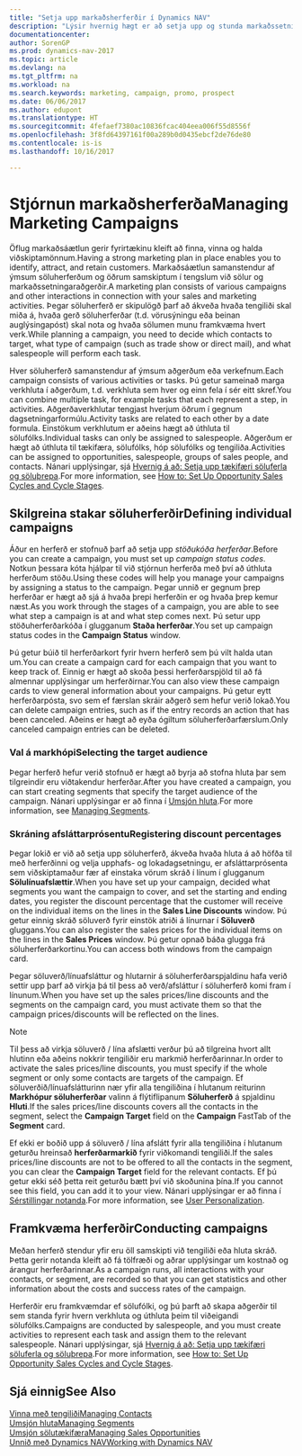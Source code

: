 ```yaml
---
title: "Setja upp markaðsherferðir í Dynamics NAV"
description: "Lýsir hvernig hægt er að setja upp og stunda markaðssetningarherferðir í Dynamics NAV til að hjálpa þér að koma auga á og laða að viðföng og varðveita viðskiptamenn."
documentationcenter: 
author: SorenGP
ms.prod: dynamics-nav-2017
ms.topic: article
ms.devlang: na
ms.tgt_pltfrm: na
ms.workload: na
ms.search.keywords: marketing, campaign, promo, prospect
ms.date: 06/06/2017
ms.author: edupont
ms.translationtype: HT
ms.sourcegitcommit: 4fefaef7380ac10836fcac404eea006f55d8556f
ms.openlocfilehash: 3f8fd64397161f00a289b0d0435ebcf2de76de80
ms.contentlocale: is-is
ms.lasthandoff: 10/16/2017

---
```

# <a name="managing-marketing-campaigns"></a><span data-ttu-id="05f3e-103">Stjórnun markaðsherferða</span><span class="sxs-lookup"><span data-stu-id="05f3e-103">Managing Marketing Campaigns</span></span>
<span data-ttu-id="05f3e-104">Öflug markaðsáætlun gerir fyrirtækinu kleift að finna, vinna og halda viðskiptamönnum.</span><span class="sxs-lookup"><span data-stu-id="05f3e-104">Having a strong marketing plan in place enables you to identify, attract, and retain customers.</span></span> <span data-ttu-id="05f3e-105">Markaðsáætlun samanstendur af ýmsum söluherferðum og öðrum samskiptum í tengslum við sölur og markaðssetningaraðgerðir.</span><span class="sxs-lookup"><span data-stu-id="05f3e-105">A marketing plan consists of various campaigns and other interactions in connection with your sales and marketing activities.</span></span> <span data-ttu-id="05f3e-106">Þegar söluherferð er skipulögð þarf að ákveða hvaða tengiliði skal miða á, hvaða gerð söluherferðar (t.d. vörusýningu eða beinan auglýsingapóst) skal nota og hvaða sölumen munu framkvæma hvert verk.</span><span class="sxs-lookup"><span data-stu-id="05f3e-106">While planning a campaign, you need to decide which contacts to target, what type of campaign (such as trade show or direct mail), and what salespeople will perform each task.</span></span>

<span data-ttu-id="05f3e-107">Hver söluherferð samanstendur af ýmsum aðgerðum eða verkefnum.</span><span class="sxs-lookup"><span data-stu-id="05f3e-107">Each campaign consists of various activities or tasks.</span></span> <span data-ttu-id="05f3e-108">Þú getur sameinað marga verkhluta í aðgerðum, t.d. verkhluta sem hver og einn fela í sér eitt skref.</span><span class="sxs-lookup"><span data-stu-id="05f3e-108">You can combine multiple task, for example tasks that each represent a step, in activities.</span></span> <span data-ttu-id="05f3e-109">Aðgerðaverkhlutar tengjast hverjum öðrum í gegnum dagsetningarformúlu.</span><span class="sxs-lookup"><span data-stu-id="05f3e-109">Activity tasks are related to each other by a date formula.</span></span> <span data-ttu-id="05f3e-110">Einstökum verkhlutum er aðeins hægt að úthluta til sölufólks.</span><span class="sxs-lookup"><span data-stu-id="05f3e-110">Individual tasks can only be assigned to salespeople.</span></span> <span data-ttu-id="05f3e-111">Aðgerðum er hægt að úthluta til tækifæra, sölufólks, hóp sölufólks og tengiliða.</span><span class="sxs-lookup"><span data-stu-id="05f3e-111">Activities can be assigned to opportunities, salespeople, groups of sales people, and contacts.</span></span> <span data-ttu-id="05f3e-112">Nánari upplýsingar, sjá [Hvernig á að: Setja upp tækifæri söluferla og söluþrepa](marketing-how-setup-opportunity-sales-cycles-stages.md).</span><span class="sxs-lookup"><span data-stu-id="05f3e-112">For more information, see [How to: Set Up Opportunity Sales Cycles and Cycle Stages](marketing-how-setup-opportunity-sales-cycles-stages.md).</span></span>

## <a name="defining-individual-campaigns"></a><span data-ttu-id="05f3e-113">Skilgreina stakar söluherferðir</span><span class="sxs-lookup"><span data-stu-id="05f3e-113">Defining individual campaigns</span></span>
<span data-ttu-id="05f3e-114">Áður en herferð er stofnuð þarf að setja upp *stöðukóða herferðar*.</span><span class="sxs-lookup"><span data-stu-id="05f3e-114">Before you can create a campaign, you must set up *campaign status codes*.</span></span> <span data-ttu-id="05f3e-115">Notkun þessara kóta hjálpar til við stjórnun herferða með því að úthluta herferðum stöðu.</span><span class="sxs-lookup"><span data-stu-id="05f3e-115">Using these codes will help you manage your campaigns by assigning a status to the campaign.</span></span> <span data-ttu-id="05f3e-116">Þegar unnið er gegnum þrep herferðar er hægt að sjá á hvaða þrepi herferðin er og hvaða þrep kemur næst.</span><span class="sxs-lookup"><span data-stu-id="05f3e-116">As you work through the stages of a campaign, you are able to see what step a campaign is at and what step comes next.</span></span> <span data-ttu-id="05f3e-117">Þú setur upp stöðuherferðarkóða í glugganum **Staða herferðar**.</span><span class="sxs-lookup"><span data-stu-id="05f3e-117">You set up campaign status codes in the **Campaign Status** window.</span></span>

<span data-ttu-id="05f3e-118">Þú getur búið til herferðarkort fyrir hvern herferð sem þú vilt halda utan um.</span><span class="sxs-lookup"><span data-stu-id="05f3e-118">You can create a campaign card for each campaign that you want to keep track of.</span></span> <span data-ttu-id="05f3e-119">Einnig er hægt að skoða þessi herferðarspjöld til að fá almennar upplýsingar um herferðirnar.</span><span class="sxs-lookup"><span data-stu-id="05f3e-119">You can also view these campaign cards to view general information about your campaigns.</span></span>
<span data-ttu-id="05f3e-120">Þú getur eytt herferðarpósta, svo sem ef færslan skráir aðgerð sem hefur verið lokað.</span><span class="sxs-lookup"><span data-stu-id="05f3e-120">You can delete campaign entries, such as if the entry records an action that has been canceled.</span></span> <span data-ttu-id="05f3e-121">Aðeins er hægt að eyða ógiltum söluherferðarfærslum.</span><span class="sxs-lookup"><span data-stu-id="05f3e-121">Only canceled campaign entries can be deleted.</span></span>

### <a name="selecting-the-target-audience"></a><span data-ttu-id="05f3e-122">Val á markhópi</span><span class="sxs-lookup"><span data-stu-id="05f3e-122">Selecting the target audience</span></span>
<span data-ttu-id="05f3e-123">Þegar herferð hefur verið stofnuð er hægt að byrja að stofna hluta þar sem tilgreindir eru viðtakendur herferðar.</span><span class="sxs-lookup"><span data-stu-id="05f3e-123">After you have created a campaign, you can start creating segments that specify the target audience of the campaign.</span></span> <span data-ttu-id="05f3e-124">Nánari upplýsingar er að finna í [Umsjón hluta](marketing-segments.md).</span><span class="sxs-lookup"><span data-stu-id="05f3e-124">For more information, see [Managing Segments](marketing-segments.md).</span></span>

### <a name="registering-discount-percentages"></a><span data-ttu-id="05f3e-125">Skráning afsláttarprósentu</span><span class="sxs-lookup"><span data-stu-id="05f3e-125">Registering discount percentages</span></span>
<span data-ttu-id="05f3e-126">Þegar lokið er við að setja upp söluherferð, ákveða hvaða hluta á að höfða til með herferðinni og velja upphafs- og lokadagsetningu, er afsláttarprósenta sem viðskiptamaður fær af einstaka vörum skráð í línum í glugganum **Sölulínuafslættir**.</span><span class="sxs-lookup"><span data-stu-id="05f3e-126">When you have set up your campaign, decided what segments you want the campaign to cover, and set the starting and ending dates, you register the discount percentage that the customer will receive on the individual items on the lines in the **Sales Line Discounts** window.</span></span> <span data-ttu-id="05f3e-127">Þú getur einnig skráð söluverð fyrir einstök atriði á línurnar í **Söluverð** gluggans.</span><span class="sxs-lookup"><span data-stu-id="05f3e-127">You can also register the sales prices for the individual items on the lines in the **Sales Prices** window.</span></span> <span data-ttu-id="05f3e-128">Þú getur opnað báða glugga frá söluherferðarkortinu.</span><span class="sxs-lookup"><span data-stu-id="05f3e-128">You can access both windows from the campaign card.</span></span>

 <span data-ttu-id="05f3e-129">Þegar söluverð/línuafsláttur og hlutarnir á söluherferðarspjaldinu hafa verið settir upp þarf að virkja þá til þess að verð/afsláttur í söluherferð komi fram í línunum.</span><span class="sxs-lookup"><span data-stu-id="05f3e-129">When you have set up the sales prices/line discounts and the segments on the campaign card, you must activate them so that the campaign prices/discounts will be reflected on the lines.</span></span>

> [!NOTE]  
>   <span data-ttu-id="05f3e-130">Til þess að virkja söluverð / lína afslætti verður þú að tilgreina hvort allt hlutinn eða aðeins nokkrir tengiliðir eru markmið herferðarinnar.</span><span class="sxs-lookup"><span data-stu-id="05f3e-130">In order to activate the sales prices/line discounts, you must specify if the whole segment or only some contacts are targets of the campaign.</span></span> <span data-ttu-id="05f3e-131">Ef söluverðið/línuafslátturinn nær yfir alla tengiliðina í hlutanum reiturinn **Markhópur söluherferðar** valinn á flýtiflipanum **Söluherferð** á spjaldinu **Hluti**.</span><span class="sxs-lookup"><span data-stu-id="05f3e-131">If the sales prices/line discounts covers all the contacts in the segment, select the **Campaign Target** field on the **Campaign** FastTab of the **Segment** card.</span></span>

<span data-ttu-id="05f3e-132">Ef ekki er boðið upp á söluverð / lína afslátt fyrir alla tengiliðina í hlutanum geturðu hreinsað **herferðarmarkið** fyrir viðkomandi tengiliði.</span><span class="sxs-lookup"><span data-stu-id="05f3e-132">If the sales prices/line discounts are not to be offered to all the contacts in the segment, you can clear the **Campaign Target** field for the relevant contacts.</span></span> <span data-ttu-id="05f3e-133">Ef þú getur ekki séð þetta reit geturðu bætt því við skoðunina þína.</span><span class="sxs-lookup"><span data-stu-id="05f3e-133">If you cannot see this field, you can add it to your view.</span></span> <span data-ttu-id="05f3e-134">Nánari upplýsingar er að finna í [Sérstillingar notanda](ui-user-personalization.md).</span><span class="sxs-lookup"><span data-stu-id="05f3e-134">For more information, see [User Personalization](ui-user-personalization.md).</span></span>

## <a name="conducting-campaigns"></a><span data-ttu-id="05f3e-135">Framkvæma herferðir</span><span class="sxs-lookup"><span data-stu-id="05f3e-135">Conducting campaigns</span></span>
<span data-ttu-id="05f3e-136">Meðan herferð stendur yfir eru öll samskipti við tengiliði eða hluta skráð. Þetta gerir notanda kleift að fá tölfræði og aðrar upplýsingar um kostnað og árangur herferðarinnar.</span><span class="sxs-lookup"><span data-stu-id="05f3e-136">As a campaign runs, all interactions with your contacts, or segment, are recorded so that you can get statistics and other information about the costs and success rates of the campaign.</span></span>

<span data-ttu-id="05f3e-137">Herferðir eru framkvæmdar ef sölufólki, og þú þarft að skapa aðgerðir til sem standa fyrir hvern verkhluta og úthluta þeim til viðeigandi sölufólks.</span><span class="sxs-lookup"><span data-stu-id="05f3e-137">Campaigns are conducted by salespeople, and you must create activities to represent each task and assign them to the relevant salespeople.</span></span> <span data-ttu-id="05f3e-138">Nánari upplýsingar, sjá [Hvernig á að: Setja upp tækifæri söluferla og söluþrepa](marketing-how-setup-opportunity-sales-cycles-stages.md).</span><span class="sxs-lookup"><span data-stu-id="05f3e-138">For more information, see [How to: Set Up Opportunity Sales Cycles and Cycle Stages](marketing-how-setup-opportunity-sales-cycles-stages.md).</span></span>

## <a name="see-also"></a><span data-ttu-id="05f3e-139">Sjá einnig</span><span class="sxs-lookup"><span data-stu-id="05f3e-139">See Also</span></span>
[<span data-ttu-id="05f3e-140">Vinna með tengiliði</span><span class="sxs-lookup"><span data-stu-id="05f3e-140">Managing Contacts</span></span>](marketing-contacts.md)  
[<span data-ttu-id="05f3e-141">Umsjón hluta</span><span class="sxs-lookup"><span data-stu-id="05f3e-141">Managing Segments</span></span>](marketing-segments.md)  
[<span data-ttu-id="05f3e-142">Umsjón sölutækifæra</span><span class="sxs-lookup"><span data-stu-id="05f3e-142">Managing Sales Opportunities</span></span>](marketing-manage-sales-opportunities.md)  
[<span data-ttu-id="05f3e-143">Unnið með Dynamics NAV</span><span class="sxs-lookup"><span data-stu-id="05f3e-143">Working with Dynamics NAV</span></span>](ui-work-product.md)  

